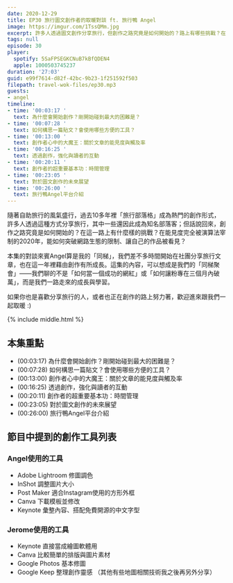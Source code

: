 ```yaml
---
date: 2020-12-29
title: EP30 旅行圖文創作者的取暖對談 ft. 旅行鴨 Angel
image: https://imgur.com/1TssQMm.jpg
excerpt: 許多人透過圖文創作分享旅行，但創作之路究竟是如何開始的？路上有哪些挑戰？在能見度完全被演算法宰制的2020年，能如何突破網路生態的限制、讓自己的作品被看見？本集邀請和我同時開始創作的旅行鴨Angel，一起聊聊我們在創作之路上的學習！如果你也是喜歡分享旅行的人，或者也正在創作的路上努力著，歡迎進來跟我們一起取暖 :)
tags: null
episode: 30
player:
  spotify: 5SaFPSEGKCNuB7kBfQDEN4
  apple: 1000503745237
duration: '27:03'
guid: e99f7614-d82f-42bc-9b23-1f251592f503
filepath: travel-wok-files/ep30.mp3
guests:
- angel
timeline:
- time: '00:03:17 '
  text: 為什麼會開始創作？剛開始碰到最大的困難是？
- time: '00:07:28 '
  text: 如何構思一篇貼文？會使用哪些方便的工具？
- time: '00:13:00 '
  text: 創作者心中的大魔王：關於文章的能見度與觸及率
- time: '00:16:25 '
  text: 透過創作，強化與讀者的互動
- time: '00:20:11 '
  text: 創作者的超重要基本功：時間管理
- time: '00:23:05 '
  text: 對於圖文創作的未來展望
- time: '00:26:00 '
  text: 旅行鴨Angel平台介紹
---
```


隨著自助旅行的風氣盛行，過去10多年裡「旅行部落格」成為熱門的創作形式，許多人透過這種方式分享旅行，其中一些還因此成為知名部落客；但話說回來，創作之路究竟是如何開始的？在這一路上有什麼樣的挑戰？在能見度完全被演算法宰制的2020年，能如何突破網路生態的限制、讓自己的作品被看見？

本集的對談來賓Angel算是我的「同梯」，我們差不多時間開始在社團分享旅行文章，也在這一年裡藉由創作有所成長。這集的內容，可以想成是我們的「同梯聚會」——我們聊的不是「如何當一個成功的網紅」或「如何讓粉專在三個月內破萬」，而是我們一路走來的成長與學習。

如果你也是喜歡分享旅行的人，或者也正在創作的路上努力著，歡迎進來跟我們一起取暖 :)



{% include middle.html %}

## 本集重點

* (00:03:17) 為什麼會開始創作？剛開始碰到最大的困難是？
* (00:07:28) 如何構思一篇貼文？會使用哪些方便的工具？
* (00:13:00) 創作者心中的大魔王：關於文章的能見度與觸及率
* (00:16:25) 透過創作，強化與讀者的互動
* (00:20:11) 創作者的超重要基本功：時間管理
* (00:23:05) 對於圖文創作的未來展望
* (00:26:00) 旅行鴨Angel平台介紹

## 節目中提到的創作工具列表

### Angel使用的工具
- Adobe Lightroom 修圖調色
- InShot 調整圖片大小
- Post Maker 適合Instagram使用的方形外框
- Canva 下載模板並修改
- Keynote 彙整內容、搭配免費開源的中文字型

### Jerome使用的工具
- Keynote 直接當成繪圖軟體用
- Canva 比較簡單的排版與圖片素材
- Google Photos 基本修圖
- Google Keep 整理創作靈感
（其他有些地圖相關技術我之後再另外分享）
